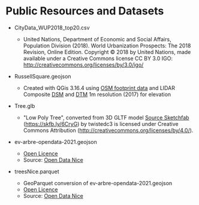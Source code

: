 # Public Resources and Datasets

- CityData_WUP2018_top20.csv
  - United Nations, Department of Economic and Social Affairs, Population Division (2018). World Urbanization Prospects: The 2018 Revision, Online Edition.
Copyright © 2018 by United Nations, made available under a Creative Commons license CC BY 3.0 IGO: http://creativecommons.org/licenses/by/3.0/igo/

- RussellSquare.geojson
  - Created with QGis 3.16.4 using [OSM footprint data](https://www.openstreetmap.org/search?query=russell%20square#map=16/51.5231/-0.1243) and LIDAR Composite [DSM](https://environment.data.gov.uk/dataset/6f51a299-351f-4e30-a5a3-2511da9688f7) and [DTM](https://environment.data.gov.uk/dataset/aace5ed3-2580-4c2e-bdd8-69b3d473d99d) 1m resolution (2017) for elevation 

- Tree.glb
  - "Low Poly Tree", converted from 3D GLTF model [Source Sketchfab](https://sketchfab.com/3d-models/low-poly-tree-a65141ab47d04842b36009434476c6c2)  (https://skfb.ly/6CryG) by twistedc3 is licensed under Creative Commons Attribution (http://creativecommons.org/licenses/by/4.0/).
 
- ev-arbre-opendata-2021.geojson
  - [Open Licence](https://opendata.nicecotedazur.org/data/pdf/licence_ouverte.pdf)
  - Source: [Open Data Nice](https://opendata.nicecotedazur.org/data/dataset/cartographie-des-arbres-communaux)

- treesNice.parquet
  - GeoParquet conversion of ev-arbre-opendata-2021.geojson
  - [Open Licence](https://opendata.nicecotedazur.org/data/pdf/licence_ouverte.pdf)
  - Source: [Open Data Nice](https://opendata.nicecotedazur.org/data/dataset/cartographie-des-arbres-communaux)

